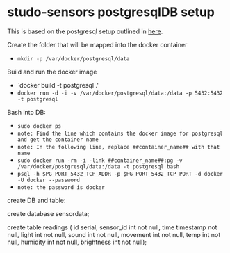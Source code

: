studo-sensors postgresqlDB setup
=============================

This is based on the postgresql setup outlined in [here].

Create the folder that will be mapped into the docker container

* `mkdir -p /var/docker/postgresql/data`

Build and run the docker image
* `docker build -t postgresql .'
* `docker run -d -i -v /var/docker/postgresql/data:/data -p 5432:5432 -t postgresql`

Bash into DB:
* `sudo docker ps`
* `note: Find the line which contains the docker image for postgresql and get the container name`
* `note: In the following line, replace ##container_name## with that name`
* `sudo docker run -rm -i -link ##container_name##:pg -v /var/docker/postgresql/data:/data -t postgresql bash`
* `psql -h $PG_PORT_5432_TCP_ADDR -p $PG_PORT_5432_TCP_PORT -d docker -U docker --password`
* `note: the password is docker`

[here]: http://docs.docker.io/en/latest/examples/postgresql_service/


create DB and table:

create database sensordata;

create table readings ( id serial, sensor_id int not null, time timestamp not null, light int not null, sound int not null, movement int not null, temp int not null, humidity int not null, brightness int not null);

